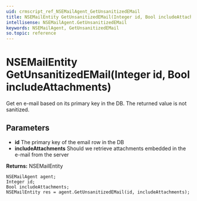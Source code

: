 ```yaml
---
uid: crmscript_ref_NSEMailAgent_GetUnsanitizedEMail
title: NSEMailEntity GetUnsanitizedEMail(Integer id, Bool includeAttachments)
intellisense: NSEMailAgent.GetUnsanitizedEMail
keywords: NSEMailAgent, GetUnsanitizedEMail
so.topic: reference
---
```


# NSEMailEntity GetUnsanitizedEMail(Integer id, Bool includeAttachments)

Get en e-mail based on its primary key in the DB. The returned value is not sanitized.

## Parameters

* **id** The primary key of the email row in the DB
* **includeAttachments** Should we retrieve attachments embedded in the e-mail from the server

**Returns:** NSEMailEntity

```crmscript
NSEMailAgent agent;
Integer id;
Bool includeAttachments;
NSEMailEntity res = agent.GetUnsanitizedEMail(id, includeAttachments);
```

